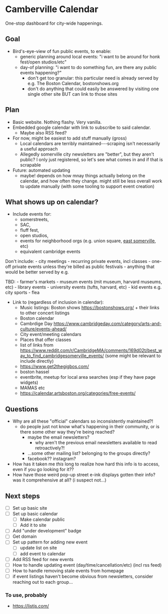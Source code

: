 # Camberville Calendar
One-stop dashboard for city-wide happenings.

## Goal
- Bird's-eye-view of fun public events, to enable:
    - generic planning around local events: "i want to be around for honk fest/open studios/etc"
    - day-of planning: "i want to do something fun, are there any public events happening?"
        - don't get too granular: this particular need is already served by e.g. The Boston Calendar, bostonshows.org
        - don't do anything that could easily be answered by visiting one single other site BUT can link to those sites

## Plan
- Basic website. Nothing flashy. Very vanilla.
- Embedded google calendar with link to subscribe to said calendar. 
    - Maybe also RSS feed?
- For now, might be easiest to add stuff manually (gross)
    - Local calendars are terribly maintained---scraping isn't necessarily a useful approach 
    - Allegedly somerville city newsletters are "better", but they aren't public? I only just registered, so let's see what comes in and if that is scrapable 
- Future: automated updating
    - maybe! depends on how mnay things actually belong on the calendar, and how often they change. might still be less overall work to update manually (with some tooling to support event creation)

## What shows up on calendar?
- Include events for: 
    - somerstreets, 
    - SAC,
    - fluff fest, 
    - open studios, 
    - events for neighborhood orgs (e.g. union square, [east somerville](https://www.eastsomervillemainstreets.org), etc)
    - equivalent cambridge events

Don't include: 
    - city meetings 
    - recurring private events, incl classes 
    - one-off private events unless they're billed as public festivals 
    - anything that would be better served by e.g. 

TBD: 
    - farmer's markets 
    - museum events (mit museum, harvard museums, etc)
    - library events
    - university events (tufts, harvard, etc)
    - kid events e.g. city sports
    - flea 

- Link to (regardless of inclusion in calendar):
    - Music listings: Boston shows https://bostonshows.org/  + their links to other concert listings
    - Boston calendar
    - Cambrdige Day https://www.cambridgeday.com/category/arts-and-culture/events-ahead/ 
    - City event/meeting calendars
    - Places that offer classes 
    - list of links from https://www.reddit.com/r/CambridgeMA/comments/169d02t/best_way_to_find_cambridgesomerville_events/ (some might be relevant to include directly)
    - https://www.get2thegigbos.com/ 
    - boston hassel
    - eventbrite, meetup for local area searches (esp if they have page widgets)
    - MAMAS etc
    - https://calendar.artsboston.org/categories/free-events/ 

## Questions
- Why are all these "official" calendars so inconsistently maintained?!
    - do people just not know what's happening in their community, or is there some other way they're being reached?
        - maybe the email newsletters?
            - why aren't the previous email newsletters available to read retroactively?! 
        - ...some other mailing list? belonging to the groups directly?
        - facebook?? instagram? 
- How has it taken me *this* long to realize how hard this info is to access, even if you go looking for it??
- How have those weird pop-up street e-ink displays gotten their info? was it comprehensive at all? (i suspect not...)

## Next steps
- [ ] Set up basic site 
- [ ] Set up basic calendar
    - [ ] Make calendar public 
    - [ ] Add it to site
- [ ] Add "under development" badge 
- [ ] Get domain
- [ ] Set up pattern for adding new event
    - [ ] update list on site
    - [ ] add event to calendar
- [ ] Add RSS feed for new events
- [ ] How to handle updating event (day/time/cancellation/etc) (incl rss feed)
- [ ] How to handle removing stale events from homepage
- [ ] if event listings haven't become obvious from newsletters, consider reaching out to each group...

### To use, probably 
- https://listjs.com/
